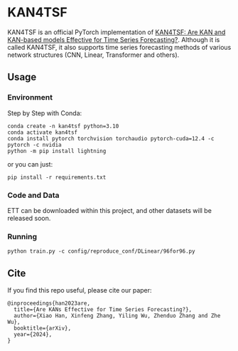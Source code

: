 # KAN4TSF

KAN4TSF is an official PyTorch implementation of [KAN4TSF: Are KAN and KAN-based models Effective for Time Series Forecasting?](https://arxiv.org/pdf/2408.11306). 
Although it is called KAN4TSF, it also supports time series forecasting methods of various network structures (CNN, Linear, Transformer and others).

## Usage

### Environment
Step by Step with Conda:
```shell
conda create -n kan4tsf python=3.10
conda activate kan4tsf
conda install pytorch torchvision torchaudio pytorch-cuda=12.4 -c pytorch -c nvidia
python -m pip install lightning
```

or you can just:
```shell
pip install -r requirements.txt
```

### Code and Data
ETT can be downloaded within this project, and other datasets will be released soon.

### Running
```shell
python train.py -c config/reproduce_conf/DLinear/96for96.py
```

## Cite
If you find this repo useful, please cite our paper:
```
@inproceedings{han2023are,
  title={Are KANs Effective for Time Series Forecasting?},
  author={Xiao Han, Xinfeng Zhang, Yiling Wu, Zhenduo Zhang and Zhe Wu},
  booktitle={arXiv},
  year={2024},
}
```
